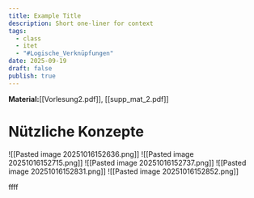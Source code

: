 ```yaml
---
title: Example Title
description: Short one-liner for context
tags:
  - class
  - itet
  - "#Logische_Verknüpfungen"
date: 2025-09-19
draft: false
publish: true
---
```

**Material:**[[Vorlesung2.pdf]], [[supp_mat_2.pdf]]

# Nützliche Konzepte

![[Pasted image 20251016152636.png]]
![[Pasted image 20251016152715.png]]
![[Pasted image 20251016152737.png]]
![[Pasted image 20251016152831.png]]
![[Pasted image 20251016152852.png]]


ffff